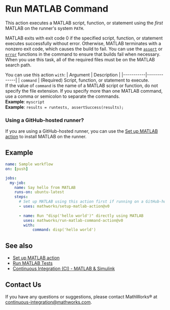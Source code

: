 # Run MATLAB Command

This action executes a MATLAB script, function, or statement using the _first_
MATLAB on the runner's system `PATH`.

MATLAB exits with exit code 0 if the specified script, function, or statement
executes successfully without error. Otherwise, MATLAB terminates with a nonzero
exit code, which causes the build to fail. You can use the
[`assert`](https://www.mathworks.com/help/matlab/ref/assert.html) or
[`error`](https://www.mathworks.com/help/matlab/ref/assert.html) functions in
the command to ensure that builds fail when necessary. When you use this task,
all of the required files must be on the MATLAB search path.

You can use this action `with`:
| Argument  | Description |
|-----------|-------------|
| `command` | (Required) Script, function, or statement to execute. <br/> If the value of `command` is the name of a MATLAB script or function, do not specify the file extension. If you specify more than one MATLAB command, use a comma or semicolon to separate the commands. <br/> **Example**: `myscript` <br/> **Example**: `results = runtests, assertSuccess(results);`

### Using a GitHub-hosted runner?
If you are using a GitHub-hosted runner, you can use the [Set up MATLAB action](https://github.com/mathworks/) to install MATLAB on the runner.

## Example

```yaml
name: Sample workflow
on: [push]

jobs:
  my-job:
    name: Say hello from MATLAB
    runs-on: ubuntu-latest
    steps:
      # Set up MATLAB using this action first if running on a GitHub-hosted runner!
      - uses: mathworks/setup-matlab-action@v0
      
      - name: Run "disp('hello world')" directly using MATLAB
        uses: mathworks/run-matlab-command-action@v0
        with:
            command: disp('hello world')
```

## See also
- [Set up MATLAB action](https://github.com/mathworks/)
- [Run MATLAB Tests](https://github.com/mathworks/run-matlab-tests-action/)
- [Continuous Integration (CI) - MATLAB & Simulink](https://www.mathworks.com/help/matlab/continuous-integration.html)

## Contact Us
If you have any questions or suggestions, please contact MathWorks® at continuous-integration@mathworks.com.
